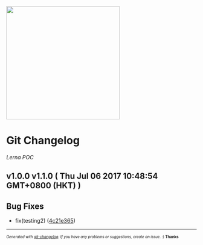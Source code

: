 <img width="300px" src="https://github.com/raymondsze/lerna-poc.git" />

# Git Changelog

_Lerna POC_

## v1.0.0 v1.1.0 ( Thu Jul 06 2017 10:48:54 GMT+0800 (HKT) )


## Bug Fixes
  - fix(testing2)
  ([4c21e365](https://github.com/raymondsze/lerna-poc/commit/4c21e3659bc8b6dedd7da460cc5ab9b57d3f624e))





---
<sub><sup>*Generated with [git-changelog](https://github.com/rafinskipg/git-changelog). If you have any problems or suggestions, create an issue.* :) **Thanks** </sub></sup>
